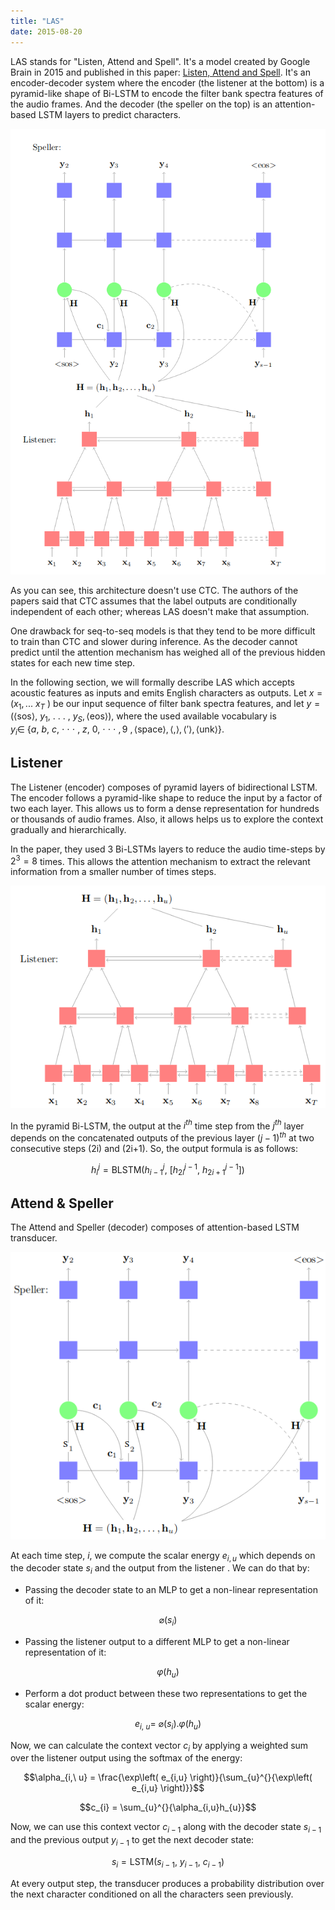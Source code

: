 ```yaml
---
title: "LAS"
date: 2015-08-20
---
```


LAS stands for "Listen, Attend and Spell". It's a model created by
Google Brain in 2015 and published in this paper: [Listen, Attend and
Spell](https://arxiv.org/pdf/1508.01211.pdf). It's an encoder-decoder
system where the encoder (the listener at the bottom) is a pyramid-like
shape of Bi-LSTM to encode the filter bank spectra features of the audio
frames. And the decoder (the speller on the top) is an attention-based
LSTM layers to predict characters.

<div align="center">
    <img src="media/LAS/image1.png" width=750>
</div>

As you can see, this architecture doesn't use CTC. The authors of the
papers said that CTC assumes that the label outputs are conditionally
independent of each other; whereas LAS doesn't make that assumption.

One drawback for seq-to-seq models is that they tend to be more
difficult to train than CTC and slower during inference. As the decoder
cannot predict until the attention mechanism has weighed all of the
previous hidden states for each new time step.

In the following section, we will formally describe LAS which accepts
acoustic features as inputs and emits English characters as outputs. Let
$x = (x_{1},...\ x_{T}\ )$ be our input sequence of filter bank spectra
features, and let
$y = (\left\langle \text{sos} \right\rangle,\ y_{1},\ .\ .\ .\ ,\ y_{S},\left\langle \text{eos} \right\rangle)$,
where the used available vocabulary is
$y_{i} \in \ \{ a,\ b,\ c,\  \cdot \  \cdot \  \cdot \ ,\ z,\ 0,\  \cdot \  \cdot \  \cdot \ ,9\ ,\left\langle \text{space} \right\rangle,\left\langle , \right\rangle,\left\langle ' \right\rangle,\left\langle \text{unk} \right\rangle\}$.

Listener
--------

The Listener (encoder) composes of pyramid layers of bidirectional LSTM.
The encoder follows a pyramid-like shape to reduce the input by a factor
of two each layer. This allows us to form a dense representation for
hundreds or thousands of audio frames. Also, it allows helps us to
explore the context gradually and hierarchically.

In the paper, they used 3 Bi-LSTMs layers to reduce the audio time-steps
by $2^{3} = 8$ times. This allows the attention mechanism to extract the
relevant information from a smaller number of times steps.

<div align="center">
    <img src="media/LAS/image2.png" width=750>
</div>

In the pyramid Bi-LSTM, the output at the $i^{th}$ time step from the $j^{th}$
layer depends on the concatenated outputs of the previous layer
$(j-1)^{th}$ at two consecutive steps (2i) and (2i+1). So, the output
formula is as follows:

$$h_{i}^{j} = \text{BLSTM}\left( h_{i - 1}^{j},\ \left\lbrack h_{2i}^{j - 1},\ h_{2i + 1}^{j - 1} \right\rbrack \right)$$

Attend & Speller
----------------

The Attend and Speller (decoder) composes of attention-based LSTM
transducer.

<div align="center">
    <img src="media/LAS/image3.png" width=750>
</div>

At each time step, $i$, we compute the scalar energy $e_{i,u}$ which
depends on the decoder state $s_{i}$ and the output from the listener .
We can do that by:

-   Passing the decoder state to an MLP to get a non-linear representation of it:

$$\varnothing(s_{i})$$

-   Passing the listener output to a different MLP to get a non-linear
    representation of it:

$$\varphi(h_{u})$$

-   Perform a dot product between these two representations to get the
    scalar energy:

$$e_{i,\ u} = \ \varnothing\left( s_{i} \right).\varphi\left( h_{u} \right)$$

Now, we can calculate the context vector $c_{i}$ by applying a weighted
sum over the listener output using the softmax of the energy:

$$\alpha_{i,\ u} = \frac{\exp\left( e_{i,u} \right)}{\sum_{u}^{}{\exp\left( e_{i,u} \right)}}$$

$$c_{i} = \sum_{u}^{}{\alpha_{i,u}h_{u}}$$

Now, we can use this context vector $c_{i - 1}$ along with the decoder
state $s_{i - 1}$ and the previous output $y_{i - 1}$ to get the next
decoder state:

$$s_{i} = \text{LSTM}\left( s_{i - 1},\ y_{i - 1},\ c_{i - 1} \right)$$

At every output step, the transducer produces a probability distribution
over the next character conditioned on all the characters seen
previously.
